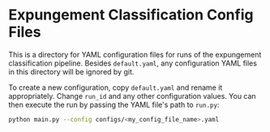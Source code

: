 # Expungement Classification Config Files

This is a directory for YAML configuration files for runs of the expungement classification pipeline. 
Besides `default.yaml`, any configuration YAML files in this directory will be ignored by git. 

To create a new configuration, copy `default.yaml` and rename it appropriately. Change `run_id` and any other
configuration values. You can then execute the run by passing the YAML file's path to `run.py`: 

```bash
python main.py --config configs/<my_config_file_name>.yaml
```
